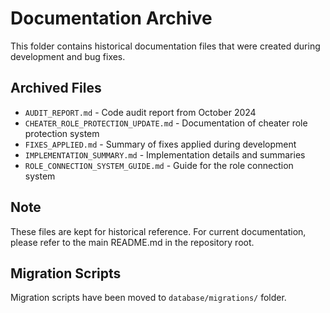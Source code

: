 # Documentation Archive

This folder contains historical documentation files that were created during development and bug fixes.

## Archived Files

- `AUDIT_REPORT.md` - Code audit report from October 2024
- `CHEATER_ROLE_PROTECTION_UPDATE.md` - Documentation of cheater role protection system
- `FIXES_APPLIED.md` - Summary of fixes applied during development
- `IMPLEMENTATION_SUMMARY.md` - Implementation details and summaries
- `ROLE_CONNECTION_SYSTEM_GUIDE.md` - Guide for the role connection system

## Note

These files are kept for historical reference. For current documentation, please refer to the main README.md in the repository root.

## Migration Scripts

Migration scripts have been moved to `database/migrations/` folder.